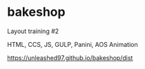 # bakeshop

Layout training #2

HTML, CCS, JS, GULP, Panini, AOS Animation

https://unleashed97.github.io/bakeshop/dist
